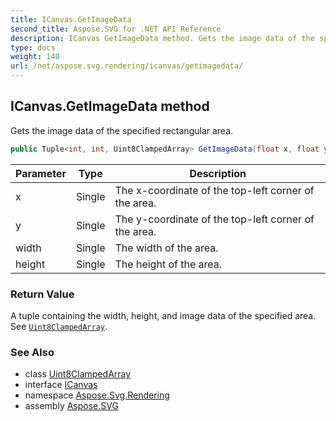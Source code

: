 ```yaml
---
title: ICanvas.GetImageData
second_title: Aspose.SVG for .NET API Reference
description: ICanvas GetImageData method. Gets the image data of the specified rectangular area
type: docs
weight: 140
url: /net/aspose.svg.rendering/icanvas/getimagedata/
---
```

## ICanvas.GetImageData method

Gets the image data of the specified rectangular area.

```csharp
public Tuple<int, int, Uint8ClampedArray> GetImageData(float x, float y, float width, float height)
```

| Parameter | Type | Description |
| --- | --- | --- |
| x | Single | The x-coordinate of the top-left corner of the area. |
| y | Single | The y-coordinate of the top-left corner of the area. |
| width | Single | The width of the area. |
| height | Single | The height of the area. |

### Return Value

A tuple containing the width, height, and image data of the specified area. See [`Uint8ClampedArray`](../../../aspose.svg/uint8clampedarray/).

### See Also

* class [Uint8ClampedArray](../../../aspose.svg/uint8clampedarray/)
* interface [ICanvas](../)
* namespace [Aspose.Svg.Rendering](../../../aspose.svg.rendering/)
* assembly [Aspose.SVG](../../../)
